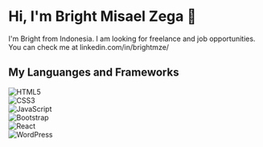 # Hi, I'm Bright Misael Zega 👋
I'm Bright from Indonesia. I am looking for freelance and job opportunities. You can check me at linkedin.com/in/brightmze/

## My Languanges and Frameworks
![HTML5](https://img.shields.io/badge/html5-%23E34F26.svg?style=for-the-badge&logo=html5&logoColor=white)</br> ![CSS3](https://img.shields.io/badge/css3-%231572B6.svg?style=for-the-badge&logo=css3&logoColor=white)</br> ![JavaScript](https://img.shields.io/badge/javascript-%23323330.svg?style=for-the-badge&logo=javascript&logoColor=%23F7DF1E)</br>![Bootstrap](https://img.shields.io/badge/bootstrap-%238511FA.svg?style=for-the-badge&logo=bootstrap&logoColor=white)</br>![React](https://img.shields.io/badge/react-%2320232a.svg?style=for-the-badge&logo=react&logoColor=%2361DAFB)</br>![WordPress](https://img.shields.io/badge/WordPress-%23117AC9.svg?style=for-the-badge&logo=WordPress&logoColor=white)


